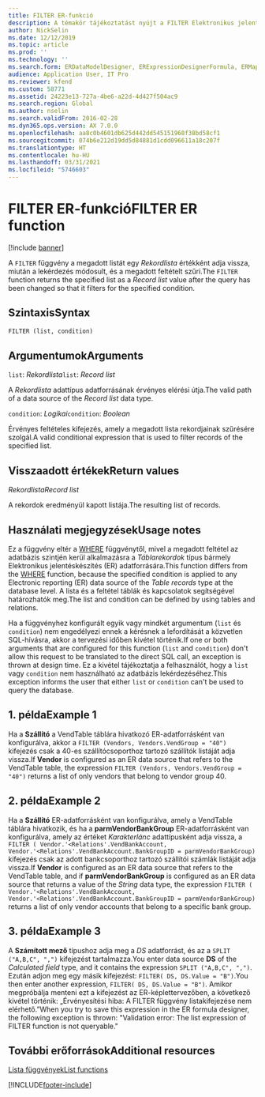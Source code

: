 ```yaml
---
title: FILTER ER-funkció
description: A témakör tájékoztatást nyújt a FILTER Elektronikus jelentéskészítés (ER) függvény használatának módjáról.
author: NickSelin
ms.date: 12/12/2019
ms.topic: article
ms.prod: ''
ms.technology: ''
ms.search.form: ERDataModelDesigner, ERExpressionDesignerFormula, ERMappedFormatDesigner, ERModelMappingDesigner
audience: Application User, IT Pro
ms.reviewer: kfend
ms.custom: 58771
ms.assetid: 24223e13-727a-4be6-a22d-4d427f504ac9
ms.search.region: Global
ms.author: nselin
ms.search.validFrom: 2016-02-28
ms.dyn365.ops.version: AX 7.0.0
ms.openlocfilehash: aa8c0b4601db625d442dd545151968f38bd58cf1
ms.sourcegitcommit: 074b6e212d19dd5d84881d1cdd096611a18c207f
ms.translationtype: HT
ms.contentlocale: hu-HU
ms.lasthandoff: 03/31/2021
ms.locfileid: "5746603"
---
```

# <a name="filter-er-function"></a><span data-ttu-id="2b45e-103">FILTER ER-funkció</span><span class="sxs-lookup"><span data-stu-id="2b45e-103">FILTER ER function</span></span>

[!include [banner](../includes/banner.md)]

<span data-ttu-id="2b45e-104">A `FILTER` függvény a megadott listát egy *Rekordlista* értékként adja vissza, miután a lekérdezés módosult, és a megadott feltételt szűri.</span><span class="sxs-lookup"><span data-stu-id="2b45e-104">The `FILTER` function returns the specified list as a *Record list* value after the query has been changed so that it filters for the specified condition.</span></span>

## <a name="syntax"></a><span data-ttu-id="2b45e-105">Szintaxis</span><span class="sxs-lookup"><span data-stu-id="2b45e-105">Syntax</span></span>

```vb
FILTER (list, condition)
```

## <a name="arguments"></a><span data-ttu-id="2b45e-106">Argumentumok</span><span class="sxs-lookup"><span data-stu-id="2b45e-106">Arguments</span></span>

<span data-ttu-id="2b45e-107">`list`: *Rekordlista*</span><span class="sxs-lookup"><span data-stu-id="2b45e-107">`list`: *Record list*</span></span>

<span data-ttu-id="2b45e-108">A *Rekordlista* adattípus adatforrásának érvényes elérési útja.</span><span class="sxs-lookup"><span data-stu-id="2b45e-108">The valid path of a data source of the *Record list* data type.</span></span>

<span data-ttu-id="2b45e-109">`condition`: *Logikai*</span><span class="sxs-lookup"><span data-stu-id="2b45e-109">`condition`: *Boolean*</span></span>

<span data-ttu-id="2b45e-110">Érvényes feltételes kifejezés, amely a megadott lista rekordjainak szűrésére szolgál.</span><span class="sxs-lookup"><span data-stu-id="2b45e-110">A valid conditional expression that is used to filter records of the specified list.</span></span>

## <a name="return-values"></a><span data-ttu-id="2b45e-111">Visszaadott értékek</span><span class="sxs-lookup"><span data-stu-id="2b45e-111">Return values</span></span>

<span data-ttu-id="2b45e-112">*Rekordlista*</span><span class="sxs-lookup"><span data-stu-id="2b45e-112">*Record list*</span></span>

<span data-ttu-id="2b45e-113">A rekordok eredményül kapott listája.</span><span class="sxs-lookup"><span data-stu-id="2b45e-113">The resulting list of records.</span></span>

## <a name="usage-notes"></a><span data-ttu-id="2b45e-114">Használati megjegyzések</span><span class="sxs-lookup"><span data-stu-id="2b45e-114">Usage notes</span></span>

<span data-ttu-id="2b45e-115">Ez a függvény eltér a [WHERE](er-functions-list-where.md) függvénytől, mivel a megadott feltétel az adatbázis szintjén kerül alkalmazásra a *Táblarekordok* típus bármely Elektronikus jelentéskészítés (ER) adatforrására.</span><span class="sxs-lookup"><span data-stu-id="2b45e-115">This function differs from the [WHERE](er-functions-list-where.md) function, because the specified condition is applied to any Electronic reporting (ER) data source of the *Table records* type at the database level.</span></span> <span data-ttu-id="2b45e-116">A lista és a feltétel táblák és kapcsolatok segítségével határozhatók meg.</span><span class="sxs-lookup"><span data-stu-id="2b45e-116">The list and condition can be defined by using tables and relations.</span></span>

<span data-ttu-id="2b45e-117">Ha a függvényhez konfigurált egyik vagy mindkét argumentum (`list` és `condition`) nem engedélyezi ennek a kérésnek a lefordítását a közvetlen SQL-hívásra, akkor a tervezési időben kivétel történik.</span><span class="sxs-lookup"><span data-stu-id="2b45e-117">If one or both arguments that are configured for this function (`list` and `condition`) don't allow this request to be translated to the direct SQL call, an exception is thrown at design time.</span></span> <span data-ttu-id="2b45e-118">Ez a kivétel tájékoztatja a felhasználót, hogy a `list` vagy `condition` nem használható az adatbázis lekérdezéséhez.</span><span class="sxs-lookup"><span data-stu-id="2b45e-118">This exception informs the user that either `list` or `condition` can't be used to query the database.</span></span>

## <a name="example-1"></a><span data-ttu-id="2b45e-119">1. példa</span><span class="sxs-lookup"><span data-stu-id="2b45e-119">Example 1</span></span>

<span data-ttu-id="2b45e-120">Ha a **Szállító** a VendTable táblára hivatkozó ER-adatforrásként van konfigurálva, akkor a `FILTER (Vendors, Vendors.VendGroup = "40")` kifejezés csak a 40-es szállítócsoporthoz tartozó szállítók listáját adja vissza.</span><span class="sxs-lookup"><span data-stu-id="2b45e-120">If **Vendor** is configured as an ER data source that refers to the VendTable table, the expression `FILTER (Vendors, Vendors.VendGroup = "40")` returns a list of only vendors that belong to vendor group 40.</span></span>

## <a name="example-2"></a><span data-ttu-id="2b45e-121">2. példa</span><span class="sxs-lookup"><span data-stu-id="2b45e-121">Example 2</span></span>

<span data-ttu-id="2b45e-122">Ha a **Szállító** ER-adatforrásként van konfigurálva, amely a VendTable táblára hivatkozik, és ha a **parmVendorBankGroup** ER-adatforrásként van konfigurálva, amely az értéket *Karakterlánc* adattípusként adja vissza, a `FILTER ( Vendor.'<Relations'.VendBankAccount, Vendor.'<Relations'.VendBankAccount.BankGroupID = parmVendorBankGroup)` kifejezés csak az adott bankcsoporthoz tartozó szállítói számlák listáját adja vissza.</span><span class="sxs-lookup"><span data-stu-id="2b45e-122">If **Vendor** is configured as an ER data source that refers to the VendTable table, and if **parmVendorBankGroup** is configured as an ER data source that returns a value of the *String* data type, the expression `FILTER ( Vendor.'<Relations'.VendBankAccount, Vendor.'<Relations'.VendBankAccount.BankGroupID = parmVendorBankGroup)` returns a list of only vendor accounts that belong to a specific bank group.</span></span>

## <a name="example-3"></a><span data-ttu-id="2b45e-123">3. példa</span><span class="sxs-lookup"><span data-stu-id="2b45e-123">Example 3</span></span>

<span data-ttu-id="2b45e-124">A **Számított mező** típushoz adja meg a *DS* adatforrást, és az a `SPLIT ("A,B,C", ",")` kifejezést tartalmazza.</span><span class="sxs-lookup"><span data-stu-id="2b45e-124">You enter data source **DS** of the *Calculated field* type, and it contains the expression `SPLIT ("A,B,C", ",")`.</span></span> <span data-ttu-id="2b45e-125">Ezután adjon meg egy másik kifejezést: `FILTER( DS, DS.Value = "B")`.</span><span class="sxs-lookup"><span data-stu-id="2b45e-125">You then enter another expression, `FILTER( DS, DS.Value = "B")`.</span></span> <span data-ttu-id="2b45e-126">Amikor megpróbálja menteni ezt a kifejezést az ER-képlettervezőben, a következő kivétel történik: „Érvényesítési hiba: A FILTER függvény listakifejezése nem elérhető.”</span><span class="sxs-lookup"><span data-stu-id="2b45e-126">When you try to save this expression in the ER formula designer, the following exception is thrown: "Validation error: The list expression of FILTER function is not queryable."</span></span>

## <a name="additional-resources"></a><span data-ttu-id="2b45e-127">További erőforrások</span><span class="sxs-lookup"><span data-stu-id="2b45e-127">Additional resources</span></span>

[<span data-ttu-id="2b45e-128">Lista függvények</span><span class="sxs-lookup"><span data-stu-id="2b45e-128">List functions</span></span>](er-functions-category-list.md)


[!INCLUDE[footer-include](../../../includes/footer-banner.md)]